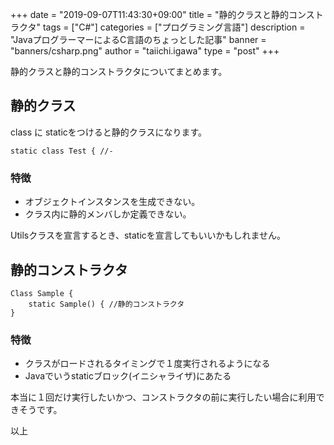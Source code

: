 +++
date = "2019-09-07T11:43:30+09:00"
title = "静的クラスと静的コンストラクタ"
tags = ["C#"]
categories = ["プログラミング言語"]
description = "JavaプログラーマーによるC言語のちょっとした記事"
banner = "banners/csharp.png"
author = "taiichi.igawa"
type = "post"
+++

静的クラスと静的コンストラクタについてまとめます。

<!--more-->

## 静的クラス

class に staticをつけると静的クラスになります。

```
static class Test { //-
```

### 特徴
* オブジェクトインスタンスを生成できない。
* クラス内に静的メンバしか定義できない。

Utilsクラスを宣言するとき、staticを宣言してもいいかもしれません。


## 静的コンストラクタ

```
Class Sample {
    static Sample() { //静的コンストラクタ
}
```

### 特徴

* クラスがロードされるタイミングで１度実行されるようになる
* Javaでいうstaticブロック(イニシャライザ)にあたる

本当に１回だけ実行したいかつ、コンストラクタの前に実行したい場合に利用できそうです。

以上
